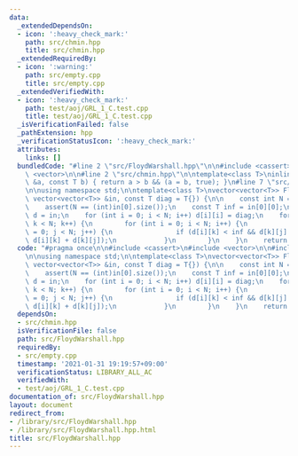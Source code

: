 ```yaml
---
data:
  _extendedDependsOn:
  - icon: ':heavy_check_mark:'
    path: src/chmin.hpp
    title: src/chmin.hpp
  _extendedRequiredBy:
  - icon: ':warning:'
    path: src/empty.cpp
    title: src/empty.cpp
  _extendedVerifiedWith:
  - icon: ':heavy_check_mark:'
    path: test/aoj/GRL_1_C.test.cpp
    title: test/aoj/GRL_1_C.test.cpp
  _isVerificationFailed: false
  _pathExtension: hpp
  _verificationStatusIcon: ':heavy_check_mark:'
  attributes:
    links: []
  bundledCode: "#line 2 \"src/FloydWarshall.hpp\"\n\n#include <cassert>\n#include\
    \ <vector>\n\n#line 2 \"src/chmin.hpp\"\n\ntemplate<class T>\ninline bool chmin(T\
    \ &a, const T b) { return a > b && (a = b, true); }\n#line 7 \"src/FloydWarshall.hpp\"\
    \n\nusing namespace std;\n\ntemplate<class T>\nvector<vector<T>> FloydWarshall(const\
    \ vector<vector<T>> &in, const T diag = T{}) {\n\n    const int N = in.size();\n\
    \    assert(N == (int)in[0].size());\n    const T inf = in[0][0];\n\n    auto\
    \ d = in;\n    for (int i = 0; i < N; i++) d[i][i] = diag;\n    for (int k = 0;\
    \ k < N; k++) {\n        for (int i = 0; i < N; i++) {\n            for (int j\
    \ = 0; j < N; j++) {\n                if (d[i][k] < inf && d[k][j] < inf) chmin(d[i][j],\
    \ d[i][k] + d[k][j]);\n            }\n        }\n    }\n    return d;\n}\n"
  code: "#pragma once\n\n#include <cassert>\n#include <vector>\n\n#include \"chmin.hpp\"\
    \n\nusing namespace std;\n\ntemplate<class T>\nvector<vector<T>> FloydWarshall(const\
    \ vector<vector<T>> &in, const T diag = T{}) {\n\n    const int N = in.size();\n\
    \    assert(N == (int)in[0].size());\n    const T inf = in[0][0];\n\n    auto\
    \ d = in;\n    for (int i = 0; i < N; i++) d[i][i] = diag;\n    for (int k = 0;\
    \ k < N; k++) {\n        for (int i = 0; i < N; i++) {\n            for (int j\
    \ = 0; j < N; j++) {\n                if (d[i][k] < inf && d[k][j] < inf) chmin(d[i][j],\
    \ d[i][k] + d[k][j]);\n            }\n        }\n    }\n    return d;\n}\n"
  dependsOn:
  - src/chmin.hpp
  isVerificationFile: false
  path: src/FloydWarshall.hpp
  requiredBy:
  - src/empty.cpp
  timestamp: '2021-01-31 19:19:57+09:00'
  verificationStatus: LIBRARY_ALL_AC
  verifiedWith:
  - test/aoj/GRL_1_C.test.cpp
documentation_of: src/FloydWarshall.hpp
layout: document
redirect_from:
- /library/src/FloydWarshall.hpp
- /library/src/FloydWarshall.hpp.html
title: src/FloydWarshall.hpp
---
```

